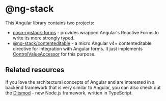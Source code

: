 # @ng-stack

This Angular library contains two projects:
- [coso-ngstack-forms](./projects/forms) - provides wrapped Angular's Reactive Forms to write its more strongly typed.
- [@ng-stack/contenteditable](./projects/contenteditable) - a micro Angular v4+ contenteditable directive for integration with Angular forms. It just implements [ControlValueAccessor](https://angular.io/api/forms/ControlValueAccessor) for this purpose.

## Related resources

If you love the architectural concepts of Angular and are interested in a backend framework that is very similar to Angular, you can also check out the [Ditsmod](https://ditsmod.github.io/en/) - new Node.js framework, written in TypeScript.
